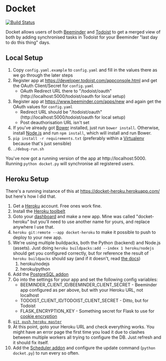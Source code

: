 Docket
======
[![Build Status](https://travis-ci.org/palfrey/docket.svg?branch=master)](https://travis-ci.org/palfrey/docket)

Docket allows users of both [Beeminder](https://www.beeminder.com/) and [Todoist](https://en.todoist.com/) to get a merged view of both by adding synchronised tasks in Todoist for your Beeminder "last day to do this thing" days.

Local Setup
-----------
1. Copy `config.yaml.example` to `config.yaml` and fill in the values there as we go through the later steps
2. Register app at https://developer.todoist.com/appconsole.html and get the OAuth Client/Secret for `config.yaml`
    * OAuth Redirect URL there to "<host>/todoist/oauth" (http://localhost:5000/todoist/oauth for local setup)
3. Register app at https://www.beeminder.com/apps/new and again get the OAuth values for `config.yaml`
    * Redirect URL should be "<host>/todoist/oauth" (http://localhost:5000/todoist/oauth for local setup)
    * Post deauthorisation URL isn't set
4. If you've already got [Bower](https://bower.io/) installed, just run `bower install`. Otherwise, install [Node.js](https://nodejs.org/en/) and run `npm install`, which will install and run Bower.
5. `pip install -r requirements.txt` (preferably within a [Virtualenv](https://virtualenv.pypa.io/en/stable/) because that's just sensible)
5. `./debug-run.sh`

You've now got a running version of the app at http://localhost:5000. Running `python docket.py` will synchronise all registered users.

Heroku Setup
------------

There's a running instance of this at https://docket-heroku.herokuapp.com/ but here's how I did that.

1. Get a [Heroku](https://www.heroku.com/) account. Free ones work fine.
2. Install the [Heroku toolbelt](https://toolbelt.heroku.com/)
3. Goto your [dashboard](https://dashboard.heroku.com/apps/) and make a new app. Mine was called "docket-heroku" but you'll need to use another name for yours, and replace anywhere I use that.
4. `heroku git:remote --app docket-heroku` to make it possible to push to deploy to your new app.
5. We're using multiple buildpacks, both the Python (backend) and Node.js (assets). Just doing `heroku buildpacks:add --index 1 heroku/nodejs` should get you configured correctly, but for reference the result of `heroku buildpacks` should say (and if it doesn't, read [the docs](https://devcenter.heroku.com/articles/using-multiple-buildpacks-for-an-app))
   1. heroku/nodejs
   2. heroku/python
6. Add the [PostgreSQL addon](https://elements.heroku.com/addons/heroku-postgresql)
7. Go into the settings for your app and set the following config variables:
   * BEEMINDER_CLIENT_ID/BEEMINDER_CLIENT_SECRET - Beeminder app configured as per above, but with your Heroku URL, not localhost
   * TODOIST_CLIENT_ID/TODOIST_CLIENT_SECRET - Ditto, but for Todoist
   * FLASK_ENCRYPTION_KEY - Something secret for Flask to use for [cookie encryption](http://flask.pocoo.org/docs/0.11/quickstart/#sessions)
8. [`git push heroku master`](https://devcenter.heroku.com/articles/git#deploying-code)
8. At this point, goto your Heroku URL and check everything works. You might have an error page the first time you load it due to clashes between multiple workers all trying to configure the DB. Just refresh and it should fix itself.
9. Add the [Scheduler addon](https://elements.heroku.com/addons/scheduler) and configure the update command (`python docket.py`) to run every so often.
